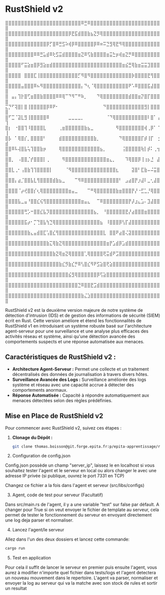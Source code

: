 # RustShield v2


⣿⣿⣿⣿⣿⣿⣿⣿⣿⣿⣿⣿⣿⣿⣿⣿⣿⣿⣿⣿⣿⣿⣿⣿⠿⣛⠿⣿⣿⣿⣿⣿⣿⣿⣿⣿⣿⣿⣿⣿⣿⣿⣿⣿⣿⣿⣿⣿⣿⣿
⣿⣿⣿⣿⣿⣿⣿⣿⣿⣿⣿⣿⣿⣿⣿⣿⣿⣿⣿⣿⡿⣟⣯⣾⣿⣿⣷⣦⣝⡻⢿⣿⣿⣿⣿⣿⣿⣿⣿⣿⣿⣿⣿⣿⣿⣿⣿⣿⣿⣿
⣿⣿⣿⣿⣿⣿⣿⣿⣿⣿⣿⣿⣿⡿⡋⣿⠿⣛⣫⠵⢾⡿⠿⣿⣿⣿⣿⣿⡿⠿⠶⠭⣙⣻⢿⣟⠻⢿⣿⣿⣿⣿⣿⣿⣿⣿⣿⣿⣿⣿
⣿⣿⣿⣿⣿⣿⣿⣿⣿⠿⠿⣛⣥⣾⠿⢗⣫⣭⣾⣿⣿⣿⣿⣶⣝⠿⢫⣷⣿⣿⣿⣿⣶⣭⣓⡶⢾⣶⣝⡛⠿⣿⣿⣿⣿⣿⣿⣿⣿⣿
⣿⣿⣿⣿⣿⠋⣭⣵⣶⣿⡿⣻⣵⣶⣾⣿⣿⣿⣿⣿⣿⣿⣿⣿⣿⣿⣿⣿⣿⣿⣿⣿⣿⣿⣿⣿⣿⣶⣮⣛⢿⣷⣶⣭⣭⣹⣿⣿⣿⣿
⣿⣿⣿⣿⣿⠀⣿⣿⣿⣏⢸⣿⣿⣿⣿⣿⣿⣿⣿⣿⣿⣿⣿⡋⠻⣿⠻⣿⣿⣿⣿⣿⣿⣿⣿⣿⣿⣿⣿⣿⡷⣿⣿⣿⣿⣟⢻⣿⣿⣿
⣿⣿⣿⣿⣿⣤⣿⣿⣿⠿⠦⠻⣿⣿⣿⣿⣿⣿⣿⣿⣿⣿⣿⣿⡄⠙⢆⠈⢿⣿⣿⣿⣿⣿⣿⣿⣿⣿⣿⠟⠡⠿⣿⣿⣿⣯⣼⣿⣿⣿
⣿⠀⣤⡄⢹⡗⣿⢋⣶⣿⣿⣷⣿⣿⣿⣿⠿⠿⢿⠉⠙⠻⠉⠛⠷⡀⠀⠀⠀⠙⢿⣿⣿⣿⣿⣿⣿⣿⣿⣾⣿⣿⣶⡝⣿⡏⣿⣿⣿⣿
⣍⡙⠋⢽⣿⡇⣿⢸⣿⣿⣿⣿⣿⡿⠿⠟⠂⠀⠀⠀⠀⠀⠀⠀⠀⠀⠀⠀⠀⠀⠀⠙⣿⣿⣿⣿⣿⣿⣿⣿⣿⣿⣿⣿⣻⡇⣿⣿⣿⣿
⣿⠋⣉⠈⣽⣇⣻⢸⣿⣿⣿⣿⣿⠿⠀⠀⠀⠀⠀⠀⣀⣀⣀⣀⡀⠀⠀⠀⠀⠀⠀⠀⠈⠙⢿⣿⣿⣿⣿⣿⣿⣿⣿⣿⣿⠇⣿⠁⢠⢹
⣿⡆⠀⠐⣿⣿⢹⠸⣿⣿⣿⣿⣇⠀⠀⠀⠀⢀⣶⣿⣿⣿⣿⣿⣿⣷⣦⣀⠀⠀⠀⠀⠀⠀⠀⠻⣿⣿⣿⣿⣿⣿⣿⣿⢾⢀⡿⠁⠈⢸
⣿⡧⠀⠁⢿⣿⡎⡀⣿⣿⣿⣿⠃⠀⠀⠀⠀⣾⣿⣿⣿⣿⣿⣿⣿⣿⣿⣿⣷⡀⠀⠀⠀⠀⠀⠀⠙⢿⣿⣿⣿⣿⣿⡏⡾⢸⡏⠀⢐⣾
⣿⣿⠿⠧⢼⣿⣧⢥⢹⣿⣿⣷⡶⠀⠀⠀⠀⢿⣿⣿⣿⣿⣿⣿⣿⣿⣿⣿⣿⣿⣦⡀⠀⠀⠀⠀⠀⢨⣿⣿⣿⣿⣿⢷⡇⡾⠅⢀⢲⣿
⣿⣿⡀⠀⠠⣿⣿⡈⡞⣿⣿⣿⡇⢀⠀⠀⠀⠀⠻⣿⣿⣿⣿⣿⣿⣿⣿⣿⣿⣿⣿⣿⣶⣄⡀⠀⠀⠀⠹⢿⣿⣿⡿⢸⢰⡦⣘⠀⣼⣿
⣿⣿⣇⢀⠂⢠⣿⣷⢹⢹⣿⣿⣿⣿⡇⠀⠀⠀⠀⠈⠻⣿⣿⣿⣿⣿⣿⣿⣿⣿⣿⣿⣿⣿⣿⣆⠀⠀⠀⠀⣽⣿⠃⣏⣷⠤⠬⣭⣿⣿
⣿⣿⣿⡄⣴⡈⣿⣿⣧⣇⢻⣿⣿⣿⣿⣾⣷⣦⣀⠀⠀⠀⠉⠻⠿⣿⣿⣿⣿⣿⣿⣿⣿⣿⣿⣿⠃⠀⣠⣴⣿⡟⡰⣼⠇⣀⢂⣼⣿⣿
⣿⣿⣿⣿⠈⡴⢞⣿⣿⡎⢆⢿⣿⣿⣿⣿⣿⣿⣿⣿⣶⣤⣀⠀⠀⠀⠉⠛⢿⣿⣿⣿⣿⣿⣿⣷⣶⣿⣿⣿⡟⡜⠐⣋⣁⡘⢿⣿⣿⣿
⣿⣿⣿⣿⣧⣀⣤⠘⣿⣿⣎⢮⢻⣿⣿⣿⣿⣿⣿⣿⣿⣿⣿⣿⣶⣤⣄⠀⠀⠉⠿⣿⣿⣿⣿⣿⣿⣿⣿⡟⡼⣰⣄⣡⠄⣹⣼⣿⣿⣿
⣿⣿⣿⣿⣿⣿⢛⡡⠒⣿⣿⣎⣧⡹⣿⣿⣿⣿⣿⣿⣿⣿⣿⣿⣿⣿⣿⣿⣦⡀⠀⠘⣿⣿⣿⣿⣿⣿⣟⡜⣴⣿⣿⣿⣶⣿⣿⣿⣿⣿
⣿⣿⣿⣿⣿⣿⣯⡴⠂⡉⢙⣿⣧⢳⣙⢿⣿⣿⣿⣿⣿⣿⣿⣿⣿⣿⣿⣿⣿⣿⣦⠀⠸⣿⣿⣿⡿⢣⡏⣼⣿⣿⣿⣿⣿⣿⣿⣿⣿⣿
⣿⣿⣿⣿⣿⣿⣿⣷⣄⣤⣾⣿⣏⢡⣿⣎⢻⣿⣿⣿⣿⣿⣿⣿⣿⣿⣿⣿⣿⣿⣿⣇⠀⣿⣿⠟⣴⣿⢌⣽⣿⣿⣿⣿⣿⣿⣿⣿⣿⣿
⣿⣿⣿⣿⣿⣿⣿⣿⣿⣿⣿⣿⣿⣷⣍⢿⣷⣝⢿⣿⣿⣿⣿⣿⣿⣿⣿⣿⣿⣿⣿⣿⣶⡟⣡⣾⡿⣡⣾⣿⣿⣿⣿⣿⣿⣿⣿⣿⣿⣿
⣿⣿⣿⣿⣿⣿⣿⣿⣿⣿⣿⣿⣿⣿⣿⣷⣝⢿⣶⣝⢿⣿⣿⣿⣿⢁⢿⣿⣿⣿⣿⢟⣭⣾⠟⣩⣿⣿⣿⣿⣿⣿⣿⣿⣿⣿⣿⣿⣿⣿
⣿⣿⣿⣿⣿⣿⣿⣿⣿⣿⣿⣿⣿⣿⣿⣿⣿⣷⣎⡻⣷⣎⡛⠿⢣⣿⣎⠻⠟⣫⣵⣿⢟⣵⣿⣿⣿⣿⣿⣿⣿⣿⣿⣿⣿⣿⣿⣿⣿⣿
⣿⣿⣿⣿⣿⣿⣿⣿⣿⣿⣿⣿⣿⣿⣿⣿⣿⣿⣿⣿⣮⣻⢿⣿⣿⣿⣿⣿⣿⡿⢫⣵⣿⣿⣿⣿⣿⣿⣿⣿⣿⣿⣿⣿⣿⣿⣿⣿⣿⣿
⣿⣿⣿⣿⣿⣿⣿⣿⣿⣿⣿⣿⣿⣿⣿⣿⣿⣿⣿⣿⣿⣿⣿⣙⠿⣿⣿⣟⣩⣾⣿⣿⣿⣿⣿⣿⣿⣿⣿⣿⣿⣿⣿⣿⣿⣿⣿⣿⣿⣿
⣿⣿⣿⣿⣿⣿⣿⣿⣿⣿⣿⣿⣿⣿⣿⣿⣿⣿⣿⣿⣿⣿⣿⣿⣷⣌⣱⣿⣿⣿⣿⣿⣿⣿⣿⣿⣿⣿⣿⣿⣿⣿⣿⣿⣿⣿⣿⣿⣿⣿

RustShield v2 est la deuxième version majeure de notre système de détection d'intrusion (IDS) et de gestion des informations de sécurité (SIEM) écrit en Rust. Cette version améliore et étend les fonctionnalités de RustShield v1 en introduisant un système robuste basé sur l'architecture agent-serveur pour une surveillance et une analyse plus efficaces des activités réseau et système, ainsi qu'une détection avancée des comportements suspects et une réponse automatisée aux menaces.

## Caractéristiques de RustShield v2 :

- **Architecture Agent-Serveur :** Permet une collecte et un traitement décentralisés des données de journalisation à travers divers hôtes.
- **Surveillance Avancée des Logs :** Surveillance améliorée des logs système et réseau avec une capacité accrue à détecter des comportements anormaux.
- **Réponse Automatisée :** Capacité à répondre automatiquement aux menaces détectées selon des règles prédéfinies.

## Mise en Place de RustShield v2

Pour commencer avec RustShield v2, suivez ces étapes :

1. **Clonage du Dépôt :**
   ```bash
   git clone thomas.boisson@git.forge.epita.fr:p/epita-apprentissage/rustorrent-apping-2025/epita-apprentissage-rustorrent-apping-2025-secmyd1k.git

2. Configuration de config.json

Config.json possède un champ "server_ip", laissez le en localhost si vous souhaitez tester l'agent et le serveur en local ou alors changer le avec une
adresse IP privée (si publique, ouvrez le port 7331 en TCP)

Changez ce fichier a la fois dans l'agent et serveur (src/libs/configs)

3. Agent, code de test pour serveur (Facultatif)

Dans src/main.rs de l'agent, il y a une variable "test" sur false par défault.
A changer pour True si on veut envoyer le fichier de template au serveur, 
cela permet de tester le fonctionnement du serveur en envoyant directement une log deja parser et normaliser.

4. Lancez l'agent/le serveur

Allez dans l'un des deux dossiers et lancez cette commande:
   ```bash
   cargo run
```
5. Test en application

Pour cela il suffit de lancer le serveur en premier puis ensuite l'agent, vous aurez à modifier n'importe quel
fichier dans tests/logs et l'agent detectera un nouveau mouvement dans le repertoire.
L'agent va parser, normaliser et envoyer la log au serveur qui va la matche avec son stock de rules et sortir un resultat
